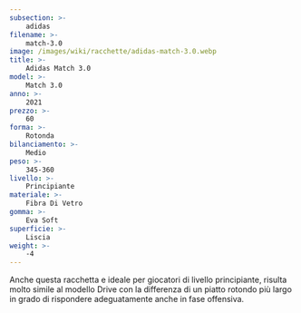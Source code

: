 ```yaml
---
subsection: >-
    adidas
filename: >-
    match-3.0
image: /images/wiki/racchette/adidas-match-3.0.webp
title: >-
    Adidas Match 3.0
model: >-
    Match 3.0
anno: >-
    2021
prezzo: >-
    60
forma: >-
    Rotonda
bilanciamento: >-
    Medio
peso: >-
    345-360
livello: >-
    Principiante
materiale: >-
    Fibra Di Vetro
gomma: >-
    Eva Soft
superficie: >-
    Liscia
weight: >-
    -4
---
```

Anche questa racchetta e ideale per giocatori di livello principiante, risulta molto simile al modello Drive con la differenza di un piatto rotondo più largo in grado di rispondere adeguatamente anche in fase offensiva.